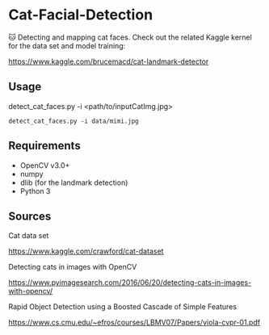 # Cat-Facial-Detection
:cat: Detecting and mapping cat faces.
Check out the related Kaggle kernel for the data set and model training:

https://www.kaggle.com/brucemacd/cat-landmark-detector

## Usage
detect_cat_faces.py -i <path/to/inputCatImg.jpg>

```
detect_cat_faces.py -i data/mimi.jpg
```

## Requirements
* OpenCV v3.0+
* numpy
* dlib (for the landmark detection)
* Python 3

## Sources
Cat data set

https://www.kaggle.com/crawford/cat-dataset

Detecting cats in images with OpenCV

https://www.pyimagesearch.com/2016/06/20/detecting-cats-in-images-with-opencv/

Rapid Object Detection using a Boosted Cascade of Simple Features

https://www.cs.cmu.edu/~efros/courses/LBMV07/Papers/viola-cvpr-01.pdf
